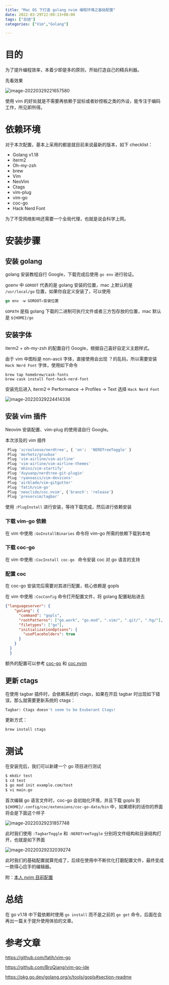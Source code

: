```yaml
---
title: "Mac OS 下打造 golang nvim 编程环境之基础配置"
date: 2022-03-29T22:09:13+08:00
tags: ["总结"]
categories: ["Vim","Golang"]

---
```


# 目的

为了提升编程效率，本着少即是多的原则，开始打造自己的精兵利器。

先看效果

![image-20220329221657580](https://ahian-blog.oss-cn-beijing.aliyuncs.com/images/2022-03-29-141658.png)

使用 vim 的好处就是不需要再依赖于鼠标或者妙控板之类的外设，能专注于编码工作，所见即所得。

# 依赖环境

对于本次配置，基本上采用的都是就目前来说最新的版本，如下 checklist：

- Golang v1.18
- iterm2
- Oh-my-zsh
- brew
- Vim 
- NeoVim
- Ctags
- vim-plug
- vim-go 
- coc-go 
- Hack Nerd Font

为了不受网络影响还需要一个全局代理，也就是说会科学上网。

# 安装步骤

## 安装 golang 

golang 安装教程自行 Google，下载完成后使用 `go env` 进行验证。

goenv 中 `GOROOT` 代表的是 golang 安装的位置，mac 上默认的是 ` /usr/local/go` 位置，如果你自定义安装了，可以使用

```go
go env -w GOROOT=安装位置
```

`GOPATH` 是指 golang 下载的二进制可执行文件或者三方包存放的位置，mac 默认是 ` ${HOME}/go `

## 安装字体

iterm2 + oh-my-zsh 的配置自行 Google，根据自己喜好自定义主题样式。

由于 vim 中图标是 non-ascii 字体，直接使用会出现 ？的乱码，所以需要安装 `Hack Nerd Font` 字体，使用如下命令

```shell
brew tap homebrew/cask-fonts
brew cask install font-hack-nerd-font
```

安装完后进入 iterm2-> Performance -> Profiles -> Text 选择 `Hack Nerd Font`

![image-20220329224414336](https://ahian-blog.oss-cn-beijing.aliyuncs.com/images/2022-03-29-144414.png)

## 安装 vim 插件

Neovim 安装配置、vim-plug 的使用请自行 Google。

本次涉及的 vim 插件

``` bash
 Plug 'scrooloose/nerdtree', { 'on':  'NERDTreeToggle' }
 Plug 'morhetz/gruvbox'
 Plug 'vim-airline/vim-airline'
 Plug 'vim-airline/vim-airline-themes'
 Plug 'mhinz/vim-startify'
 Plug 'Xuyuanp/nerdtree-git-plugin'
 Plug 'ryanoasis/vim-devicons'
 Plug 'airblade/vim-gitgutter'
 Plug 'fatih/vim-go'
 Plug 'neoclide/coc.nvim', {'branch': 'release'}
 Plug 'preservim/tagbar'
```

使用 `:PlugInstall` 进行安装，等待下载完成，然后进行依赖安装

### 下载 vim-go 依赖

在 vim 中使用 `:GoInstallBinaries` 命令将 vim-go 所需的依赖下载到本地

### 下载 coc-go

在 vim 中使用 `:CocInstall coc-go ` 命令安装 coc 对 go 语言的支持

### 配置 coc

在 coc-go 安装完后需要对其进行配置，核心依赖是 gopls

在 vim 中使用 `:CocConfig` 命令打开配置文件，将 golang 配置粘贴进去

```json
{"languageserver": {
    "golang": {
      "command": "gopls",
      "rootPatterns": ["go.work", "go.mod", ".vim/", ".git/", ".hg/"],
      "filetypes": ["go"],
      "initializationOptions": {
        "usePlaceholders": true
      }
    }
  }
  }
```

额外的配置可以参考 [coc-go](https://github.com/josa42/coc-go) 和 [coc.nvim](https://github.com/neoclide/coc.nvim)

## 更新 ctags

在使用 tagbar 插件时，会依赖系统的 ctags，如果在开启 tagbar 时出现如下错误，那么就需要更新系统的 ctags： 

```bash
Tagbar: Ctags doesn't seem to be Exuberant Ctags!
```

更新方式：

```bash
brew install ctags
```

# 测试

在安装完后，我们可以新建一个 go 项目进行测试

``` bash
$ mkdir test
$ cd test
$ go mod init example.com/test
$ vi main.go
```

首次编辑 go 语言文件时，coc-go 会初始化环境，并且下载 gopls 到 `${HOME}/.config/coc/extensions/coc-go-data/bin` 中，如果顺利的话你的界面将会是下面这个样子

![image-20220329231857748](https://ahian-blog.oss-cn-beijing.aliyuncs.com/images/2022-03-29-151858.png)

此时我们使用 `:TagbarToggle` 和 `:NERDTreeToggle` 分别将文件结构和目录结构打开，也就是如下界面

![image-20220329232039274](https://ahian-blog.oss-cn-beijing.aliyuncs.com/images/2022-03-29-152039.png)

此时我们的基础配置就算完成了，后续在使用中不断优化打磨配置文件，最终变成一款得心应手的编辑器。

附：[本人 nvim 目前配置](https://gist.github.com/AhianZhang/2300da5d31c0d8d00b353486f07e9071)

# 总结

在 go v1.18 中下载依赖时使用 `go install` 而不是之前的 `go get` 命令，后面在会再出一篇关于提升使用体验的文章。

# 参考文章

https://github.com/fatih/vim-go

https://github.com/BroQiang/vim-go-ide

https://pkg.go.dev/golang.org/x/tools/gopls#section-readme





